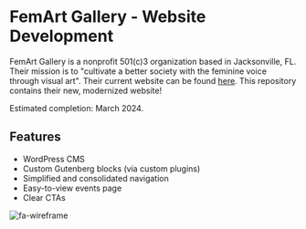# FemArt Gallery - Website Development

FemArt Gallery is a nonprofit 501(c)3 organization based in Jacksonville, FL. Their mission is to "cultivate a better society with the feminine voice through visual art". Their current website can be found [here](https://www.femartgallery.org/). This repository contains their new, modernized website!

Estimated completion: March 2024.

## Features
- WordPress CMS
- Custom Gutenberg blocks (via custom plugins)
- Simplified and consolidated navigation
- Easy-to-view events page
- Clear CTAs

![fa-wireframe](https://github.com/devlarabar/fem-art-wp/assets/122644200/dacdc1de-734f-4fe5-ba0f-ac1d90553f44)
